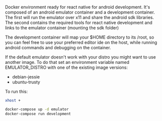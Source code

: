 Docker environment ready for react native for android development.
It's composed of an android emulator container and a development container.
The first will run the emulator over x11 and share the android sdk libraries.
The second contains the required tools for react native development and links to the emulator container (mounting the sdk folder)

The development container will map your $HOME directory to its /root, so you can feel free to use your preferred editor ide on the host,
while running android commands and debugging on the container.

If the default emulator doesn't work with your distro you might want to use another image.
To do that set an environment variable named EMULATOR_DISTRO with one of the existing image versions:
- debian-jessie
- ubuntu-trusty

To run this:

```sh
xhost +
```

```sh
docker-compose up -d emulator
docker-compose run development
```
